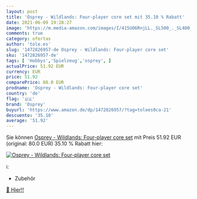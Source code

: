 ```yaml
---
layout: post
title: 'Osprey - Wildlands: Four-player core set mit 35.10 % Rabatt'
date: 2021-06-09 19:28:27
image: 'https://m.media-amazon.com/images/I/415UO6RnjLL._SL500_._SL400_.jpg'
comments: true
category: ofertas
author: 'tole.es'
slug: '1472826957-de Osprey - Wildlands: Four-player core set'
sku: '1472826957-de'
tags: [ 'Hobbys','Spielzeug','osprey', ]
actualPrice: 51.92 EUR
currency: EUR
price: 51.92
comparePrice: 80.0 EUR
prodname: 'Osprey - Wildlands: Four-player core set'
country: 'de'
flag: '🇩🇪'
brand: 'Osprey'
buyurl: 'https://www.amazon.de/dp/1472826957/?tag=tolees0ca-21'
descuento: '35.10'
average: '51.92'
---
```


Sie können [Osprey - Wildlands: Four-player core set](https://www.amazon.de/dp/1472826957/?tag=tolees0ca-21) mit Preis 51.92 EUR (original: 80.0 EUR) 35.10 % Rabatt hier:

[![Osprey - Wildlands: Four-player core set](https://m.media-amazon.com/images/I/415UO6RnjLL._SL500_._SL400_.jpg)](https://www.amazon.de/dp/1472826957/?tag=tolees0ca-21)

ℹ️:

- Zubehör

[🛒 Hier!!](https://www.amazon.de/dp/1472826957/?tag=tolees0ca-21)
